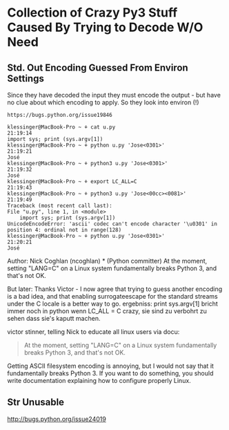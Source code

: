 # Collection of Crazy Py3 Stuff Caused By Trying to Decode W/O Need #



## Std. Out Encoding Guessed From Environ Settings ##

Since they have decoded the input they must encode the output - but have no clue about which encoding to apply.
So they look into environ (!)

    https://bugs.python.org/issue19846

    klessinger@MacBook-Pro ~ ⚘ cat u.py                                    21:19:14
    import sys; print (sys.argv[1])
    klessinger@MacBook-Pro ~ ⚘ python u.py 'Jose<0301>'                    21:19:21
    José
    klessinger@MacBook-Pro ~ ⚘ python3 u.py 'Jose<0301>'                   21:19:32
    José
    klessinger@MacBook-Pro ~ ⚘ export LC_ALL=C                             21:19:43
    klessinger@MacBook-Pro ~ ⚘ python3 u.py 'Jose<00cc><0081>'           21:19:49
    Traceback (most recent call last):
    File "u.py", line 1, in <module>
        import sys; print (sys.argv[1])
    UnicodeEncodeError: 'ascii' codec can't encode character '\u0301' in position 4: ordinal not in range(128)
    klessinger@MacBook-Pro ~ ⚘ python u.py 'Jose<0301>'                    21:20:21
    José



Author: Nick Coghlan (ncoghlan) * (Python committer)
At the moment, setting "LANG=C" on a Linux system fundamentally breaks Python 3, and that's not OK.

But later:
Thanks Victor - I now agree that trying to guess another encoding is a bad idea, and that enabling surrogateescape for the standard streams under the C locale is a better way to go.
ergebniss: print sys.argv[1] bricht immer noch in python wenn LC_ALL = C
crazy, sie sind zu verbohrt zu sehen dass sie's kaputt machen.

victor stinner, telling Nick to educate all linux users via docu:

> At the moment, setting "LANG=C" on a Linux system fundamentally breaks Python 3, and that's not OK.

Getting ASCII filesystem encoding is annoying, but I would not say
that it fundamentally breaks Python 3. If you want to do something,
you should write documentation explaining how to configure properly
Linux.


## Str Unusable ##

http://bugs.python.org/issue24019

